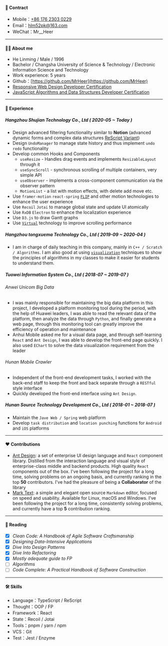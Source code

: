 #### 📧 Contract

- Mobile：[+86 176 2303 0229](<tel:(+86)17623030229>)
- Email：[hlm52pk@163.com](mailto:hlm52pk@163.com)
- WeChat：Mr\_\_Heer

---

#### 🧑‍💻 About me

- He Linming / Male / 1996
- Bachelor / Changsha University of Science & Technology / Electronic Information Science and Technology
- Work experience: 5 years
- Github：[https://github.com/MrHeer](https://github.com/MrHeer)
- [Responsive Web Design Developer Certification](https://www.freecodecamp.org/certification/mrheer/responsive-web-design)
- [JavaScript Algorithms and Data Structures Developer Certification](https://www.freecodecamp.org/certification/mrheer/javascript-algorithms-and-data-structures)

---

#### 🌈 Experience

##### Hangzhou Shujian Technology Co., Ltd ( 2020-05 ~ Today )

- Design advanced filtering functionality similar to **Notion** (advanced dynamic forms and complex data structures [ReScript Variant](https://rescript-lang.org/docs/manual/latest/variant))
- Design `UndoManager` to manage state history and thus implement `undo` `redo` functionality
- Develop common Hooks and Components
  - `useResize` - Handles drag events and implements `ResizableLayout` through it
  - `useSyncScroll` - synchronous scrolling of multiple containers, very simple API
  - `useObserver` - implements a cross-component communication via the observer pattern
  - `MotionList` - a list with motion effects, with delete add move etc.
- Use `framer-motion` `react-spring` [`FLIP`](https://aerotwist.com/blog/flip-your-animations/) and other motion technologies to enhance the user experience
- Use `Recoil` `Jotai` to manage global state and update UI atomically
- Use `RxDB` `Electron` to enhance the localization experience
- Use `D3.js` to draw Gantt graphs
- Use [`Virtual`](https://tanstack.com/virtual/v3) technology to improve scrolling performance

##### Hangzhou tongxuema Technology Co., Ltd ( 2019-09 ~ 2020-04 )

- I am in charge of daily teaching in this company, mainly in `C++ / Scratch / Algorithms`. I am also good at using [`visualization`](https://visualgo.net/en) techniques to show the principles of algorithms in my classes to make it easier for students to understand them.

##### Tuowei Information System Co., Ltd ( 2018-07 ~ 2019-07 )

###### Anwei Unicom Big Data

- I was mainly responsible for maintaining the big data platform in this project, I developed a platform monitoring tool during the period, with the help of Huawei leaders, I was able to read the relevant data of the platform, then analyze the data through `Python`, and finally generate a web page, through this monitoring tool can greatly improve the efficiency of operation and maintenance
- Anhui Mobile asked me for a visual data page, and through self-learning `React` and `Ant Design`, I was able to develop the front-end page quickly. I also used `EChart` to solve the data visualization requirement from the leader

###### Hunan Mobile Crawler

- Independent of the front-end development tasks, I worked with the back-end staff to keep the front and back separate through a `RESTful` style interface
- Quickly developed the front-end interface using `Ant Design`.

##### Hunan Source Technology Development Co., Ltd ( 2018-01 ~ 2018-07 )

- Maintain the `Jave Web / Spring` web platform
- Develop `task distribution` and `location punching` functions for `Android` and `iOS` platforms

---

#### ❤️ Contributions

- [Ant Design](https://github.com/ant-design/ant-design): a set of enterprise UI design language and `React` component library. Distilled from the interaction language and visual style of enterprise-class middle and backend products. High quality `React` components out of the box. I've been following the project for a long time, solving problems on an ongoing basis, and currently ranking in the top **50** contributors. I've had the pleasure of being a **Collaborator** of the library
- [Mark Text](https://github.com/marktext/marktext): a simple and elegant open source `Markdown` editor, focused on speed and usability. Available for Linux, macOS and Windows. I've been following the project for a long time, consistently solving problems, and currently have a top **5** contribution ranking.

---

#### 📖 Reading

- [x] _Clean Code: A Handbook of Agile Software Craftsmanship_
- [x] _Designing Data-Intensive Applications_
- [x] _Dive Into Design Patterns_
- [x] _Dive Into Refactoring_
- [x] _Mostly adequate guide to FP_
- [ ] _Algorithms_
- [ ] _Code Complete: A Practical Handbook of Software Construction_

---

#### 🛠 Skills

- Language：TypeScript / ReScript
- Thought：OOP / FP
- Framework：React
- State：Recoil / Jotai
- Tools：pnpm / yarn / npm
- VCS：Git
- Test：Jest / Enzyme
